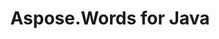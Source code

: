 ﻿---
title: Aspose.Words for Java
articleTitle: Aspose.Words for Java
linktitle: Aspose.Words for Java
description: "Aspose.Words for Java Release Notes – learn about the latest updates and fixes."
type: docs
weight: 10
url: /java/aspose-words-for-java/
---


